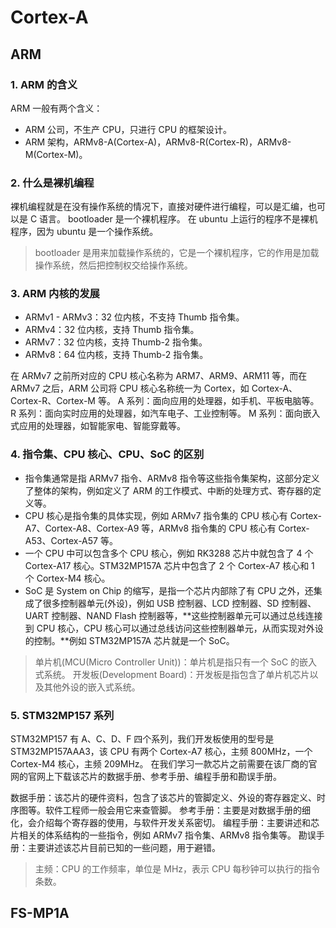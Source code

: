 # Cortex-A

## ARM

### 1. ARM 的含义

ARM 一般有两个含义：

- ARM 公司，不生产 CPU，只进行 CPU 的框架设计。
- ARM 架构，ARMv8-A(Cortex-A)，ARMv8-R(Cortex-R)，ARMv8-M(Cortex-M)。

### 2. 什么是裸机编程

裸机编程就是在没有操作系统的情况下，直接对硬件进行编程，可以是汇编，也可以是 C 语言。
bootloader 是一个裸机程序。
在 ubuntu 上运行的程序不是裸机程序，因为 ubuntu 是一个操作系统。

> bootloader 是用来加载操作系统的，它是一个裸机程序，它的作用是加载操作系统，然后把控制权交给操作系统。

### 3. ARM 内核的发展

- ARMv1 - ARMv3：32 位内核，不支持 Thumb 指令集。
- ARMv4：32 位内核，支持 Thumb 指令集。
- ARMv7：32 位内核，支持 Thumb-2 指令集。
- ARMv8：64 位内核，支持 Thumb-2 指令集。

在 ARMv7 之前所对应的 CPU 核心名称为 ARM7、ARM9、ARM11 等，而在 ARMv7 之后，ARM 公司将 CPU 核心名称统一为 Cortex，如 Cortex-A、Cortex-R、Cortex-M 等。
A 系列：面向应用的处理器，如手机、平板电脑等。
R 系列：面向实时应用的处理器，如汽车电子、工业控制等。
M 系列：面向嵌入式应用的处理器，如智能家电、智能穿戴等。

### 4. 指令集、CPU 核心、CPU、SoC 的区别

- 指令集通常是指 ARMv7 指令、ARMv8 指令等这些指令集架构，这部分定义了整体的架构，例如定义了 ARM 的工作模式、中断的处理方式、寄存器的定义等。
- CPU 核心是指令集的具体实现，例如 ARMv7 指令集的 CPU 核心有 Cortex-A7、Cortex-A8、Cortex-A9 等，ARMv8 指令集的 CPU 核心有 Cortex-A53、Cortex-A57 等。
- 一个 CPU 中可以包含多个 CPU 核心，例如 RK3288 芯片中就包含了 4 个 Cortex-A17 核心。STM32MP157A 芯片中包含了 2 个 Cortex-A7 核心和 1 个 Cortex-M4 核心。
- SoC 是 System on Chip 的缩写，是指一个芯片内部除了有 CPU 之外，还集成了很多控制器单元(外设)，例如 USB 控制器、LCD 控制器、SD 控制器、UART 控制器、NAND Flash 控制器等，**这些控制器单元可以通过总线连接到 CPU 核心，CPU 核心可以通过总线访问这些控制器单元，从而实现对外设的控制。**例如 STM32MP157A 芯片就是一个 SoC。

> 单片机(MCU(Micro Controller Unit))：单片机是指只有一个 SoC 的嵌入式系统。
> 开发板(Development Board)：开发板是指包含了单片机芯片以及其他外设的嵌入式系统。

### 5. STM32MP157 系列

STM32MP157 有 A、C、D、F 四个系列，我们开发板使用的型号是 STM32MP157AAA3，该 CPU 有两个 Cortex-A7 核心，主频 800MHz，一个 Cortex-M4 核心，主频 209MHz。
在我们学习一款芯片之前需要在该厂商的官网的官网上下载该芯片的数据手册、参考手册、编程手册和勘误手册。

数据手册：该芯片的硬件资料，包含了该芯片的管脚定义、外设的寄存器定义、时序图等。软件工程师一般会用它来查管脚。
参考手册：主要是对数据手册的细化，会介绍每个寄存器的使用，与软件开发关系密切。
编程手册：主要讲述和芯片相关的体系结构的一些指令，例如 ARMv7 指令集、ARMv8 指令集等。
勘误手册：主要讲述该芯片目前已知的一些问题，用于避错。

> 主频：CPU 的工作频率，单位是 MHz，表示 CPU 每秒钟可以执行的指令条数。

## FS-MP1A

